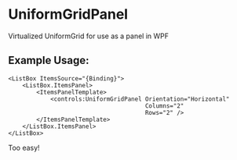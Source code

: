 # UniformGridPanel
Virtualized UniformGrid for use as a panel in WPF

Example Usage:
--------------
```
<ListBox ItemsSource="{Binding}">
    <ListBox.ItemsPanel>
        <ItemsPanelTemplate>
            <controls:UniformGridPanel Orientation="Horizontal"
                                       Columns="2" 
                                       Rows="2" />
        </ItemsPanelTemplate>
    </ListBox.ItemsPanel>
</ListBox>
```

Too easy!
